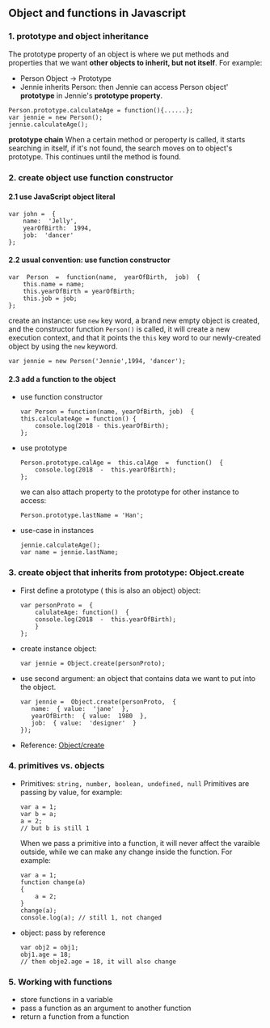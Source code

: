 ## Object and functions in Javascript

### 1. prototype and object inheritance
The prototype property of an object is where we  put methods and properties that we want **other objects to inherit, but not itself**.
For example:
* Person Object -> Prototype
* Jennie inherits  Person: then Jennie can access Person object' **prototype** in Jennie's **prototype property**.
```
Person.prototype.calculateAge = function(){......};
var jennie = new Person();
jennie.calculateAge();
```
**prototype chain**
When a certain method or peroperty is called, it starts searching in itself, if it's not found, the search moves on to object's prototype. This continues until the method is found.


### 2. create object use function constructor
#### 2.1 use JavaScript object literal
```
var john =  {
	name:  'Jelly',
	yearOfBirth:  1994,
	job:  'dancer'
};
```
#### 2.2 usual convention: use function constructor
```
var  Person  =  function(name,  yearOfBirth,  job)  {
	this.name = name;
	this.yearOfBirth = yearOfBirth;
	this.job = job;
};
```
create an instance: use `new` key word, a brand new empty object is created, and the constructor  function `Person()` is called, it will create a new execution context, and that it points the `this` key word to our newly-created object by using the `new` keyword.
```
var jennie = new Person('Jennie',1994, 'dancer');
```

#### 2.3 add a function to the object
* use function constructor
	```
	var Person = function(name, yearOfBirth, job)  {
	this.calculateAge = function() {
		console.log(2018 - this.yearOfBirth);
	};
	```
* use prototype
	```
	Person.prototype.calAge =  this.calAge  =  function()  {
		console.log(2018  -  this.yearOfBirth);
	};
	```
	we can also attach property to the prototype for other instance to access:
	```
	Person.prototype.lastName = 'Han';
	```
* use-case in instances
	```
	jennie.calculateAge();
	var name = jennie.lastName;
	```
### 3. create object that inherits from prototype: Object.create
* First define a prototype ( this is also an object) object:
	```
	var personProto =  {
		calulateAge: function()  {
		console.log(2018  -  this.yearOfBirth);
		}
	};
	```
* create instance object:
	```
	var jennie = Object.create(personProto);
  ```
 
 * use second argument: an object that contains data we want to put into the object.
	 ```
	 var jennie =  Object.create(personProto,  {
		name:  { value:  'jane'  },
		yearOfBirth:  { value:  1980  },
		job:  { value:  'designer'  }
	});
	```
* Reference:
[Object/create](https://developer.mozilla.org/en-US/docs/Web/JavaScript/Reference/Global_Objects/Object/create)

### 4. primitives vs. objects
* Primitives: `string, number, boolean, undefined, null`
   Primitives are passing by value, for example:
   ```
   var a = 1;
   var b = a;
   a = 2;
   // but b is still 1
  ```
	 When we pass a primitive into a function, it will never affect the varaible outside, while we can make any change inside the function. For example:
	 ```
	 var a = 1;
	 function change(a)
	 {
		 a = 2;
	 }
	 change(a);
	 console.log(a); // still 1, not changed
	 ```
 * object: pass by reference
   ```
   var obj2 = obj1;
   obj1.age = 18;
   // then obje2.age = 18, it will also change
   ```

### 5. Working with functions
* store functions in a variable
* pass a function as an argument to another function
* return a function from a function